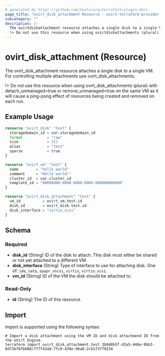```yaml
---
# generated by https://github.com/hashicorp/terraform-plugin-docs
page_title: "ovirt_disk_attachment Resource - ovirt-terraform-provider-ng"
subcategory: ""
description: |-
  The ovirtdiskattachment resource attaches a single disk to a single VM. For controlling multiple attachments use ovirtdiskattachments.
  !> Do not use this resource when using ovirtdiskattachments (plural) with detachunmanaged=true or removeunmanaged=true on the same VM as it will cause a ping-pong effect of resources being created and removed on each run.
---
```


# ovirt_disk_attachment (Resource)

The ovirt_disk_attachment resource attaches a single disk to a single VM. For controlling multiple attachments use ovirt_disk_attachments.

!> Do not use this resource when using ovirt_disk_attachments (plural) with detach_unmanaged=true or remove_unmanaged=true on the same VM as it will cause a ping-pong effect of resources being created and removed on each run.

## Example Usage

```terraform
resource "ovirt_disk" "test" {
  storagedomain_id = var.storagedomain_id
  format           = "raw"
  size             = 512
  alias            = "test"
  sparse           = true
}

resource "ovirt_vm" "test" {
  name        = "hello_world"
  comment     = "Hello world!"
  cluster_id  = var.cluster_id
  template_id = "00000000-0000-0000-0000-000000000000"
}

resource "ovirt_disk_attachment" "test" {
  vm_id          = ovirt_vm.test.id
  disk_id        = ovirt_disk.test.id
  disk_interface = "virtio_scsi"
}
```

<!-- schema generated by tfplugindocs -->
## Schema

### Required

- **disk_id** (String) ID of the disk to attach. This disk must either be shared or not yet attached to a different VM.
- **disk_interface** (String) Type of interface to use for attaching disk. One of: `ide`, `sata`, `spapr_vscsi`, `virtio`, `virtio_scsi`.
- **vm_id** (String) ID of the VM the disk should be attached to.

### Read-Only

- **id** (String) The ID of this resource.

## Import

Import is supported using the following syntax:

```shell
# Import a disk attachment using the VM ID and disk attachmend ID from the oVirt Engine.
terraform import ovirt_disk_attachment.test 3b940b57-d3a5-448e-9bb3-0d73b76fbb08/7f7f43a8-7fc9-439e-96a0-2cb1737f9234
```
